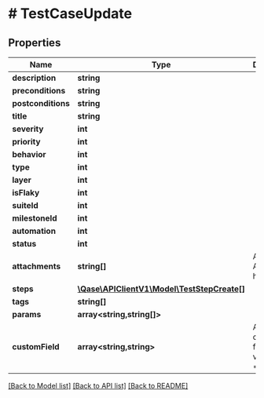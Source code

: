 # # TestCaseUpdate

## Properties

Name | Type | Description | Notes
------------ | ------------- | ------------- | -------------
**description** | **string** |  | [optional]
**preconditions** | **string** |  | [optional]
**postconditions** | **string** |  | [optional]
**title** | **string** |  | [optional]
**severity** | **int** |  | [optional]
**priority** | **int** |  | [optional]
**behavior** | **int** |  | [optional]
**type** | **int** |  | [optional]
**layer** | **int** |  | [optional]
**isFlaky** | **int** |  | [optional]
**suiteId** | **int** |  | [optional]
**milestoneId** | **int** |  | [optional]
**automation** | **int** |  | [optional]
**status** | **int** |  | [optional]
**attachments** | **string[]** | A list of Attachment hashes. | [optional]
**steps** | [**\Qase\APIClientV1\Model\TestStepCreate[]**](TestStepCreate.md) |  | [optional]
**tags** | **string[]** |  | [optional]
**params** | **array<string,string[]>** |  | [optional]
**customField** | **array<string,string>** | A map of custom fields values (id &#x3D;&gt; value) | [optional]

[[Back to Model list]](../../README.md#models) [[Back to API list]](../../README.md#endpoints) [[Back to README]](../../README.md)
